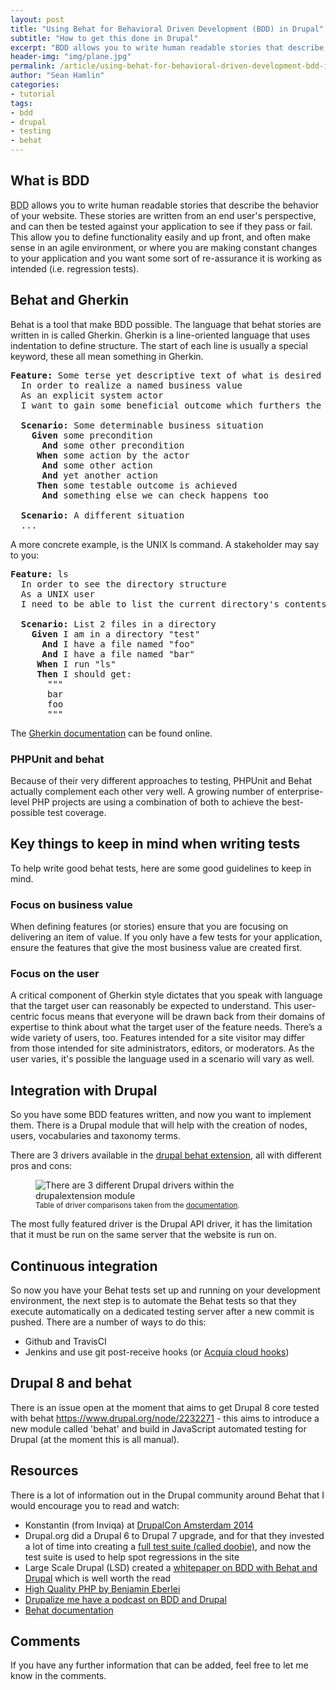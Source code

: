 ```yaml
---
layout: post
title: "Using Behat for Behavioral Driven Development (BDD) in Drupal"
subtitle: "How to get this done in Drupal"
excerpt: "BDD allows you to write human readable stories that describe the behavior of your website."
header-img: "img/plane.jpg"
permalink: /article/using-behat-for-behavioral-driven-development-bdd-in-drupal
author: "Sean Hamlin"
categories:
- tutorial
tags:
- bdd
- drupal
- testing
- behat
---
```


## What is BDD

<abbr title="Behavior Driven Development">BDD</abbr> allows you to write human readable stories that describe the behavior of your website. These stories are written from an end user's perspective, and can then be tested against your application to see if they pass or fail. This allow you to define functionality easily and up front, and often make sense in an agile environment, or where you are making constant changes to your application and you want some sort of re-assurance it is working as intended (i.e. regression tests).

## Behat and Gherkin 

Behat is a tool that make BDD possible. The language that behat stories are written in is called Gherkin. Gherkin is a line-oriented language that uses indentation to define structure. The start of each line is usually a special keyword, these all mean something in Gherkin.

<pre>
<strong>Feature:</strong> Some terse yet descriptive text of what is desired
  In order to realize a named business value
  As an explicit system actor
  I want to gain some beneficial outcome which furthers the goal

  <strong>Scenario:</strong> Some determinable business situation
    <strong>Given</strong> some precondition
      <strong>And</strong> some other precondition
     <strong>When</strong> some action by the actor
      <strong>And</strong> some other action
      <strong>And</strong> yet another action
     <strong>Then</strong> some testable outcome is achieved
      <strong>And</strong> something else we can check happens too

  <strong>Scenario:</strong> A different situation
  ...
</pre>

A more concrete example, is the UNIX ls command. A stakeholder may say to you:

<pre>
<strong>Feature:</strong> ls
  In order to see the directory structure
  As a UNIX user
  I need to be able to list the current directory's contents

  <strong>Scenario:</strong> List 2 files in a directory
    <strong>Given</strong> I am in a directory "test"
      <strong>And</strong> I have a file named "foo"
      <strong>And</strong> I have a file named "bar"
     <strong>When</strong> I run "ls"
     <strong>Then</strong> I should get:
       """
       bar
       foo
       """
</pre>

The [Gherkin documentation](http://behat.readthedocs.org/en/v2.5/guides/1.gherkin.html) can be found online.

### PHPUnit and behat

Because of their very different approaches to testing, PHPUnit and Behat actually complement each other very well. A growing number of enterprise-level PHP projects are using a combination of both to achieve the best-possible test coverage.

## Key things to keep in mind when writing tests

To help write good behat tests, here are some good guidelines to keep in mind.

### Focus on business value

When defining features (or stories) ensure that you are focusing on delivering an item of value. If you only have a few tests for your application, ensure the features that give the most business value are created first.
 
### Focus on the user

A critical component of Gherkin style dictates that you speak with language that the target user can reasonably be expected to understand. This user-centric focus means that everyone will be drawn back from their domains of expertise to think about what the target user of the feature needs. There’s a wide variety of users, too. Features intended for a site visitor may differ from those intended for site administrators, editors, or moderators. As the user varies, it's possible the language used in a scenario will vary as well.

## Integration with Drupal

So you have some BDD features written, and now you want to implement them. There is a Drupal module that will help with the creation of nodes, users, vocabularies and taxonomy terms.

There are 3 drivers available in the [drupal behat extension](https://www.drupal.org/project/drupalextension), all with different pros and cons:

<figure>
  <img src="{{ site.url }}/img/behat/api.png" alt="There are 3 different Drupal drivers within the drupalextension module" class="img-responsive img-thumbnail" />
  <figcaption><small>Table of driver comparisons taken from the <a href="https://behat-drupal-extension.readthedocs.org/en/3.0/drivers.html">documentation</a>.</small></figcaption>
</figure>

The most fully featured driver is the Drupal API driver, it has the limitation that it must be run on the same server that the website is run on.

## Continuous integration

So now you have your Behat tests set up and running on your development environment, the next step is to automate the Behat tests so that they execute automatically on a dedicated testing server after a new commit is pushed. There are a number of ways to do this:

* Github and TravisCI
* Jenkins and use git post-receive hooks (or [Acquia cloud hooks](https://github.com/acquia/cloud-hooks))

## Drupal 8 and behat

There is an issue open at the moment that aims to get Drupal 8 core tested with behat https://www.drupal.org/node/2232271 - this aims to introduce a new module called 'behat' and build in JavaScript automated testing for Drupal (at the moment this is all manual).

## Resources

There is a lot of information out in the Drupal community around Behat that I would encourage you to read and watch:

* Konstantin (from Inviqa) at [DrupalCon Amsterdam 2014](https://amsterdam2014.drupal.org/session/doing-behaviour-driven-development-behat)
* Drupal.org did a Drupal 6 to Drupal 7 upgrade, and for that they invested a lot of time into creating a [full test suite (called doobie)](https://www.drupal.org/project/doobie), and now the test suite is used to help spot regressions in the site
* Large Scale Drupal (LSD) created a [whitepaper on BDD with Behat and Drupal](http://drupalwatchdog.com/system/files/Behavior-Driven%20Development%20LSD%20Guide.pdf) which is well worth the read 
* [High Quality PHP by Benjamin Eberlei](https://www.acquia.com/blog/high-quality-php-benjamin-eberlei)
* [Drupalize me have a podcast on BDD and Drupal](https://www.lullabot.com/blog/podcasts/drupalizeme-podcast/21-bdd-behat-and-drupal)
* [Behat documentation](http://behat.readthedocs.org/en/v2.5/quick_intro.html)

## Comments

If you have any further information that can be added, feel free to let me know in the comments.
